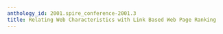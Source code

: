 ```yaml
---
anthology_id: 2001.spire_conference-2001.3
title: Relating Web Characteristics with Link Based Web Page Ranking
---
```

